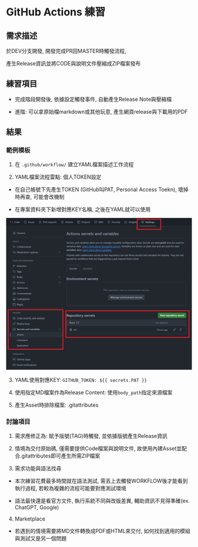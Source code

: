 # GitHub Actions 練習

## 需求描述

於DEV分支開發, 開發完成PR回MASTER時觸發流程, 

產生Release資訊並將CODE與說明文件壓縮成ZIP檔案發布

## 練習項目

- 完成階段開發後, 依據設定觸發事件, 自動產生Release Note與壓縮檔

- 進階: 可以拿原始檔markdown或其他玩意, 產生網頁release與下載用的PDF

## 結果

### 範例模板

1. 在 `.github/workflow/` 建立YAML檔案描述工作流程

2. YAML檔案流程雷點: 個人TOKEN設定

  - 在自己帳號下先產生TOKEN (GitHub叫PAT, Personal Access Toekn), 壞掉時再查, 可能會改機制

  - 在專案資料夾下新增對應KEY名稱, 之後在YAML就可以使用

  ![KEY SETTING](./images/TOKEN.png)

3. YAML使用對應KEY: `GITHUB_TOKEN: ${{ secrets.PAT }}`

4. 使用指定MD檔案作為Release Content: 使用`body_path`指定來源檔案

5. 產生Asset時排除檔案: .gitattributes

### 討論項目

1. 需求應修正為: 賦予版號(TAG)時觸發, 並依據版號產生Release資訊

2. 情境為交付原始碼, 僅需要提供Code檔案與說明文件, 故使用內建Asset並配合.gitattributes即可產生所需ZIP檔案

3. 需求功能與語法找尋

  - 本次練習花費最多時間就在語法測試, 需丟上去觸發WORKFLOW後才能看到執行過程, 若較為複雜的流程可能要對應測試環境

  - 語法最快還是看官方文件, 執行系統不同與改版差異, 輔助資訊不見得準確(ex. ChatGPT, Google)

4. Marketplace

  - 若遇到的情境需要將MD文件轉換成PDF或HTML來交付, 如何找到適用的模組與測試又是另一個問題
